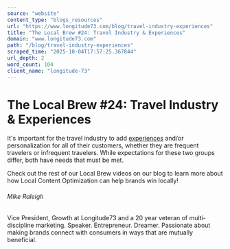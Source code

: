 ```yaml
---
source: "website"
content_type: "blogs_resources"
url: "https://www.longitude73.com/blog/travel-industry-experiences"
title: "The Local Brew #24: Travel Industry & Experiences"
domain: "www.longitude73.com"
path: "/blog/travel-industry-experiences"
scraped_time: "2025-10-04T17:57:25.367844"
url_depth: 2
word_count: 104
client_name: "longitude-73"
---
```


# The Local Brew #24: Travel Industry & Experiences

It's important for the travel industry to add [experiences](/blog/the-local-brew-21-things-to-do-experiences) and/or personalization for all of their customers, whether they are frequent travelers or infrequent travelers. While expectations for these two groups differ, both have needs that must be met.

Check out the rest of our Local Brew videos on our blog to learn more about how Local Content Optimization can help brands win locally!

###### Mike Raleigh

Vice President, Growth at Longitude73 and a 20 year veteran of multi-discipline marketing. Speaker. Entrepreneur. Dreamer. Passionate about making brands connect with consumers in ways that are mutually beneficial.